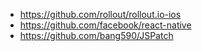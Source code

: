 * https://github.com/rollout/rollout.io-ios  
* https://github.com/facebook/react-native  
* https://github.com/bang590/JSPatch  

